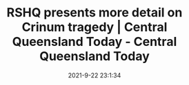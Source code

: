 ---
"title": "RSHQ presents more detail on Crinum tragedy | Central Queensland Today - Central Queensland Today"
"date": "2021-9-22 23:1:34"
"feed_name": "GOOGLENEWSDRILLING"
"feed_website": "https://news.google.com/search?q=drilling%2Bincident&hl=en-US&gl=US&ceid=US:en"
"feed_rss": "https://news.google.com/rss/search?q=drilling%2Bincident&hl=en-US&gl=US&ceid=US:en"
"link": "https://cqtoday.com.au/news/2021/09/23/rshq-presents-more-detail-on-crinum-tragedy/"
"source": "{'href': 'https://cqtoday.com.au', 'title': 'Central Queensland Today'}"
"file": "_posts/2021-1-1-8b69651d9ee377105afbefbc8f5cd3e13ce7e224.md"
"accident": "1"
"drilling": "1"
"dead": "0"
"injured": "0"
"arrested": "0"
"where": "unknown site"
"causes": "unknown"
"place": "unknown place"
---